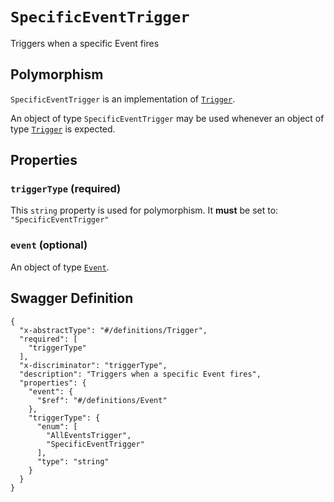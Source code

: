 # `SpecificEventTrigger` #

Triggers when a specific Event fires

## Polymorphism ##

`SpecificEventTrigger` is an implementation of [`Trigger`](./../definitions/Trigger.mkd).

An object of type `SpecificEventTrigger` may be used whenever an object of type [`Trigger`](./../definitions/Trigger.mkd)
is expected.




## Properties ##

### `triggerType` (required) ###




This `string` property is used for polymorphism. It **must** be set to: `"SpecificEventTrigger"`


### `event` (optional) ###




An object of type [`Event`](./../definitions/Event.mkd).




## Swagger Definition ##

    {
      "x-abstractType": "#/definitions/Trigger", 
      "required": [
        "triggerType"
      ], 
      "x-discriminator": "triggerType", 
      "description": "Triggers when a specific Event fires", 
      "properties": {
        "event": {
          "$ref": "#/definitions/Event"
        }, 
        "triggerType": {
          "enum": [
            "AllEventsTrigger", 
            "SpecificEventTrigger"
          ], 
          "type": "string"
        }
      }
    }
